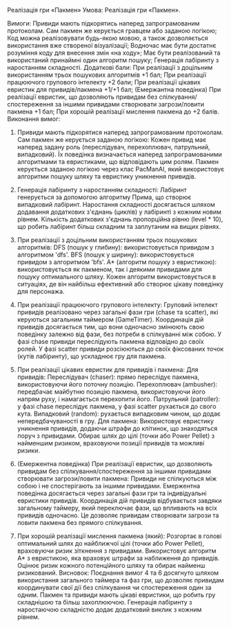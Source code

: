 Реалізація гри «Пакмен»
Умова:
Реалізація гри «Пакмен».

Вимоги:
Привиди мають підкорятись наперед запрограмованим протоколам. Сам пакмен же керується гравцем або заданою логікою;
Код можна реалізовувати будь-якою мовою, а також дозволяється використання вже створеної візуалізації;
Водночас має бути достатнє розуміння коду для внесення змін «на ходу»;
Має бути реалізований та використаний принаймні один алгоритм пошуку;
Генерація лабіринту з наростанням складності.
Додаткові бали:
При реалізації з доцільним використанням трьох пошукових алгоритмів +1 бал;
При реалізації працюючого групового інтелекту +2 бали;
При реалізації цікавих евристик для привидів/пакмена +1/+1 бал;
(Емержантна поведінка) При реалізації евристик, що дозволяють привидам без спілкування/спостереження за іншими привидами створювати загрози/ловити пакмена +1 бал;
При хорошій реалізації мислення пакмена до +2 балів.
Виконання вимог:
1. Привиди мають підкорятися наперед запрограмованим протоколам. Сам пакмен же керується заданою логікою:
Кожен привид має наперед задану роль (переслідувач, перехоплювач, патрульний, випадковий). Їх поведінка визначається наперед запрограмованими алгоритмами та евристиками, що відповідають цим ролям.
Пакмен керується заданою логікою через клас PacManAI, який використовує алгоритми пошуку шляху та евристику уникнення привидів.
2. Генерація лабіринту з наростанням складності:
Лабіринт генерується за допомогою алгоритму Прима, що створює випадковий лабіринт.
Наростання складності досягається шляхом додавання додаткових з'єднань (циклів) у лабіринті з кожним новим рівнем. Кількість додаткових з'єднань пропорційна рівню (level * 10), що робить лабіринт більш складним та заплутаним на вищих рівнях.
3. При реалізації з доцільним використанням трьох пошукових алгоритмів:
DFS (пошук у глибину): використовується привидом з алгоритмом 'dfs'.
BFS (пошук у ширину): використовується привидом з алгоритмом 'bfs'.
A* (алгоритм пошуку з евристикою): використовується як пакменом, так і деякими привидами для пошуку оптимального шляху.
Кожен алгоритм використовується в ситуаціях, де він найбільш ефективний або створює цікаву поведінку для персонажа.

4. При реалізації працюючого групового інтелекту:
Груповий інтелект привидів реалізовано через загальні фази гри (chase та scatter), які керуються загальним таймером (GameTimer).
Координація дій привидів досягається тим, що вони одночасно змінюють свою поведінку залежно від фази, без потреби в спілкуванні між собою.
У фазі chase привиди переслідують пакмена відповідно до своїх ролей.
У фазі scatter привиди розсіюються до своїх фіксованих точок (кутів лабіринту), що ускладнює гру для пакмена.
5. При реалізації цікавих евристик для привидів і пакмена:
Для привидів:
Переслідувач (chaser): прямо переслідує пакмена, використовуючи його поточну позицію.
Перехоплювач (ambusher): передбачає майбутню позицію пакмена, використовуючи його напрям руху, і намагається перехопити його.
Патрульний (patroller): у фазі chase переслідує пакмена, у фазі scatter рухається до свого кута.
Випадковий (random): рухається випадковим чином, що додає непередбачуваності в гру.
Для пакмена:
Використовує евристику уникнення привидів, додаючи штрафи до клітинок, що знаходяться поруч з привидами.
Обирає шлях до цілі (точки або Power Pellet) з найменшим ризиком, враховуючи позиції привидів та можливі ризики.
6. (Емержентна поведінка) При реалізації евристик, що дозволяють привидам без спілкування/спостереження за іншими привидами створювати загрози/ловити пакмена:
Привиди не спілкуються між собою і не спостерігають за іншими привидами.
Емержентна поведінка досягається через загальні фази гри та індивідуальні евристики привидів.
Координація дій привидів відбувається завдяки загальному таймеру, який переключає фази, що впливають на всіх привидів одночасно.
Це дозволяє привидам створювати загрози та ловити пакмена без прямого спілкування.
7. При хорошій реалізації мислення пакмена (який):
Розгортає в голові оптимальний шлях до найближчої цілі (точки або Power Pellet), враховуючи ризик зіткнення з привидами.
Використовує алгоритм A* з евристикою, яка враховує штрафи за наближення до привидів.
Оцінює ризик кожного потенційного шляху та обирає найменш ризикований.
Висновок:
Поєднання вимог 4 та 6 досягнуто шляхом використання загального таймера та фаз гри, що дозволяє привидам координувати свої дії без спілкування чи спостереження один за одним.
Пакмен та привиди мають цікаві евристики, що робить гру складнішою та більш захоплюючою.
Генерація лабіринту з наростаючою складністю додає додатковий виклик з кожним рівнем.
